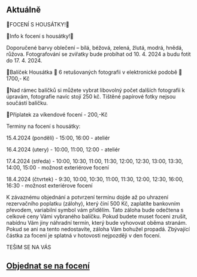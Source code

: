 Aktuálně
---

 
🐥FOCENÍ S HOUSÁTKY!🐥

   🐥Info k focení s housátky!🐥
   
Doporučené barvy oblečení – bílá, béžová, zelená, žlutá, modrá, hnědá, růžova.
Fotografování se zviřatky bude probíhat od 10. 4. 2024 a budu fotit do 17. 4. 2024.  

  🐤Balíček Housátka 🐥 6 retušovaných fotografii v elektronické podobě 🐥1700,- Kč
  
  🐤Nad rámec balíčků si můžete vybrat libovolný počet dalších fotografii k úpravám, fotografie navíc stojí 250 kč. Tištěné papírové fotky nejsou součástí balíčku.
  
  🐤Příplatek za víkendové focení - 200,-Kč

  Terminy na focení s housátky:
  
15.4.2024 (pondělí) - 15:00, 16:00 - ateliér

16.4.2024 (utery) - 10:00, 11:00, 12:00 - ateliér

17.4.2024 (středa) - 10:00, 10:30, 11:00, 11:30, 12:00, 12:30, 13:00, 13:30, 14:00, 15:00 - možnost exteriérove focení

18.4.2024 (čtvrtek) - 9:30, 10:00, 10:30, 11:00, 11:30, 12:00, 12:30, 16:00, 16:30 - možnost exteriérove focení





K závaznému objednání a potvrzení termínu dojde až po uhrazení rezervačního poplatku (zálohy), který činí 500 Kč, zaplatíte bankovním převodem, variabilní symbol vám přidělím. Tato záloha bude odečtena s celkové ceny Vámi vybraného balíčku. Pokud budete muset foceni zrušit, nabídnu Vám jiny náhradní termín, který bude vyhovovat oběma stranám. Pokud se ani na tento nedostavíte, záloha Vám bohužel propadá. Zbývající částka za focení je splatná v hotovosti nejpozději v den focení.

TEŠIM SE NA VÁS

## [**Objednat se na focení**](/contact) 
